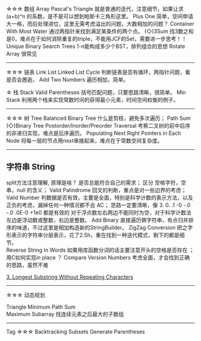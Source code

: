 
☆☆☆  数组 Array
Pascal's Triangle 就是普通的迭代，注意细节，如果让求 (a+b)^n 的系数，是不是可以想到帕斯卡三角形这里。
Plus One 简单，空间申请大一格，而后处理进位，这里无需考虑溢出的问题，大数相加的问题？
Container With Most Water 通过两指针来找到满足某条件的两个点。
(◇)3Sum  找3数之和是0，难点在于如何消除重复的triple，不能用JCF的Set，需要进一步思考！！
Unique Binary Search Trees  1-n能构成多少个BST，排列组合的思想
Rotate Array 很常见

-----------------------
☆☆☆  链表 Link List
Linked List Cycle 判断链表是否有循环，两指针问题，看是否会邂逅，
Add Two Numbers 遍历相加，简单。

☆  栈 Stack
Valid Parentheses 括号匹配问题，只要思路清晰，很简单。
Min Stack 利用两个栈来实现常数时间的获得最小元素，时间空间权衡的例子。

--------------------
☆☆☆  树 Tree 
Balanced Binary Tree  什么是剪枝，避免多次遍历；
Path Sum
(◇)Binary Tree Postorder/Inorder/Preorder Traversal 考察二叉树的前中后序的非递归实现，难点是后序遍历。
Populating Next Right Pointers in Each Node 将每一层的节点用next串接起来，难点在于常数空间复杂度。

----------------------
## 字符串 String

split方法注意理解, 原理是啥？ 是否总能符合自己的需求；
区分 空格字符，空串，null 的含义；
Valid Palindrome 回文的判断，重点是对一些边界的考虑；
Valid Number 判数据是否有效，主要是全面，特别是科学计数的表示方法，以及正负的考虑，漏掉任何一种情况都不会 AC；
			思路一定要清晰，像 3.  0.  .1  -0  -.0   -.0   .0E-0  +1e0 都是有效的
			对于浮点数左右两边不能同时为空，对于科学计数法左边是浮动数或整数，右边是整数。
Add Binary 直接遍历俩字符串，有点归并排序的味道，不过这里是相加构造新的StringBuilder。
ZigZag Conversion 	把之字形表示的字符串分层表示，花了2.5h，重在找到一种迭代模式，剩下的都是细节。	
Reverse String In Words 如果用库函数分词的话主要注意开头的空格是否存在 ； 用C如何实现in place ？
Compare Version Numbers 考虑全面，才会找到正确的思路，虽然不难


[3. Longest Substring Without Repeating Characters](https://leetcode.com/problems/longest-substring-without-repeating-characters/)

----------------------
☆☆☆  动态规划

Triangle
Minimum Path Sum   
Maximum Subarray 找连续元素之后最大的子数组


----------------------
Tag
☆☆☆  Backtracking
Subsets
Generate Parentheses












